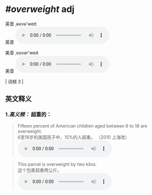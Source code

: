 # ***\#overweight*** adj
英音 ˌəʊvə'weɪt  
英音
<audio src="./media/overweight-B.aac" controls="controls"></audio>

美音 ˌoʊvər'weɪt  
美音
<audio src="./media/overweight.aac" controls="controls"></audio>



| 词频 3 |  

英文释义
---
### 1.*高义频：* **超重的：**  

 > Fifteen percent of American children aged between 6 to 18 are overweight.  
 > 6至18岁的美国孩子中，15%的人超重。  （2010 上海改）  
<audio src="./media/Fifteen percent of American_AAC.aac" controls="controls"></audio>

 > This parcel is overweight by two kilos.  
 > 这个包裹超重两公斤。    
<audio src="./media/overweight-2.aac" controls="controls"></audio>


